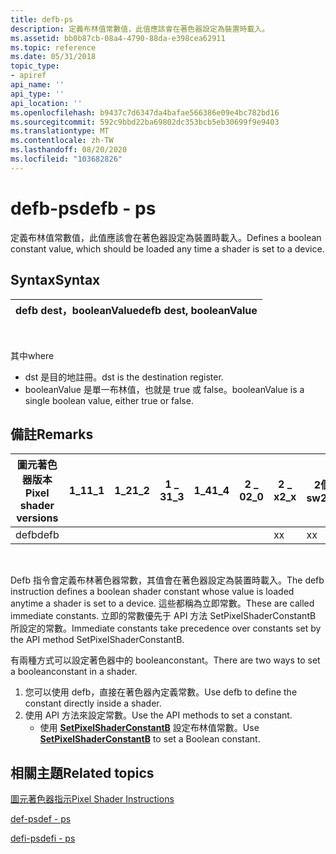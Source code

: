 ```yaml
---
title: defb-ps
description: 定義布林值常數值，此值應該會在著色器設定為裝置時載入。
ms.assetid: bb0b87cb-08a4-4790-88da-e398cea62911
ms.topic: reference
ms.date: 05/31/2018
topic_type:
- apiref
api_name: ''
api_type: ''
api_location: ''
ms.openlocfilehash: b9437c7d6347da4bafae566386e09e4bc782bd16
ms.sourcegitcommit: 592c9bbd22ba69802dc353bcb5eb30699f9e9403
ms.translationtype: MT
ms.contentlocale: zh-TW
ms.lasthandoff: 08/20/2020
ms.locfileid: "103682826"
---
```

# <a name="defb---ps"></a><span data-ttu-id="e9d9a-103">defb-ps</span><span class="sxs-lookup"><span data-stu-id="e9d9a-103">defb - ps</span></span>

<span data-ttu-id="e9d9a-104">定義布林值常數值，此值應該會在著色器設定為裝置時載入。</span><span class="sxs-lookup"><span data-stu-id="e9d9a-104">Defines a boolean constant value, which should be loaded any time a shader is set to a device.</span></span>

## <a name="syntax"></a><span data-ttu-id="e9d9a-105">Syntax</span><span class="sxs-lookup"><span data-stu-id="e9d9a-105">Syntax</span></span>



| <span data-ttu-id="e9d9a-106">defb dest，booleanValue</span><span class="sxs-lookup"><span data-stu-id="e9d9a-106">defb dest, booleanValue</span></span> |
|-------------------------|



 

<span data-ttu-id="e9d9a-107">其中</span><span class="sxs-lookup"><span data-stu-id="e9d9a-107">where</span></span>

-   <span data-ttu-id="e9d9a-108">dst 是目的地註冊。</span><span class="sxs-lookup"><span data-stu-id="e9d9a-108">dst is the destination register.</span></span>
-   <span data-ttu-id="e9d9a-109">booleanValue 是單一布林值，也就是 true 或 false。</span><span class="sxs-lookup"><span data-stu-id="e9d9a-109">booleanValue is a single boolean value, either true or false.</span></span>

## <a name="remarks"></a><span data-ttu-id="e9d9a-110">備註</span><span class="sxs-lookup"><span data-stu-id="e9d9a-110">Remarks</span></span>



| <span data-ttu-id="e9d9a-111">圖元著色器版本</span><span class="sxs-lookup"><span data-stu-id="e9d9a-111">Pixel shader versions</span></span> | <span data-ttu-id="e9d9a-112">1\_1</span><span class="sxs-lookup"><span data-stu-id="e9d9a-112">1\_1</span></span> | <span data-ttu-id="e9d9a-113">1\_2</span><span class="sxs-lookup"><span data-stu-id="e9d9a-113">1\_2</span></span> | <span data-ttu-id="e9d9a-114">1 \_ 3</span><span class="sxs-lookup"><span data-stu-id="e9d9a-114">1\_3</span></span> | <span data-ttu-id="e9d9a-115">1\_4</span><span class="sxs-lookup"><span data-stu-id="e9d9a-115">1\_4</span></span> | <span data-ttu-id="e9d9a-116">2 \_ 0</span><span class="sxs-lookup"><span data-stu-id="e9d9a-116">2\_0</span></span> | <span data-ttu-id="e9d9a-117">2 \_ x</span><span class="sxs-lookup"><span data-stu-id="e9d9a-117">2\_x</span></span> | <span data-ttu-id="e9d9a-118">2個 \_ sw</span><span class="sxs-lookup"><span data-stu-id="e9d9a-118">2\_sw</span></span> | <span data-ttu-id="e9d9a-119">3 \_ 0</span><span class="sxs-lookup"><span data-stu-id="e9d9a-119">3\_0</span></span> | <span data-ttu-id="e9d9a-120">3個 \_ sw</span><span class="sxs-lookup"><span data-stu-id="e9d9a-120">3\_sw</span></span> |
|-----------------------|------|------|------|------|------|------|-------|------|-------|
| <span data-ttu-id="e9d9a-121">defb</span><span class="sxs-lookup"><span data-stu-id="e9d9a-121">defb</span></span>                  |      |      |      |      |      | <span data-ttu-id="e9d9a-122">x</span><span class="sxs-lookup"><span data-stu-id="e9d9a-122">x</span></span>    | <span data-ttu-id="e9d9a-123">x</span><span class="sxs-lookup"><span data-stu-id="e9d9a-123">x</span></span>     | <span data-ttu-id="e9d9a-124">x</span><span class="sxs-lookup"><span data-stu-id="e9d9a-124">x</span></span>    | <span data-ttu-id="e9d9a-125">x</span><span class="sxs-lookup"><span data-stu-id="e9d9a-125">x</span></span>     |



 

<span data-ttu-id="e9d9a-126">Defb 指令會定義布林著色器常數，其值會在著色器設定為裝置時載入。</span><span class="sxs-lookup"><span data-stu-id="e9d9a-126">The defb instruction defines a boolean shader constant whose value is loaded anytime a shader is set to a device.</span></span> <span data-ttu-id="e9d9a-127">這些都稱為立即常數。</span><span class="sxs-lookup"><span data-stu-id="e9d9a-127">These are called immediate constants.</span></span> <span data-ttu-id="e9d9a-128">立即的常數優先于 API 方法 SetPixelShaderConstantB 所設定的常數。</span><span class="sxs-lookup"><span data-stu-id="e9d9a-128">Immediate constants take precedence over constants set by the API method SetPixelShaderConstantB.</span></span>

<span data-ttu-id="e9d9a-129">有兩種方式可以設定著色器中的 booleanconstant。</span><span class="sxs-lookup"><span data-stu-id="e9d9a-129">There are two ways to set a booleanconstant in a shader.</span></span>

1.  <span data-ttu-id="e9d9a-130">您可以使用 defb，直接在著色器內定義常數。</span><span class="sxs-lookup"><span data-stu-id="e9d9a-130">Use defb to define the constant directly inside a shader.</span></span>
2.  <span data-ttu-id="e9d9a-131">使用 API 方法來設定常數。</span><span class="sxs-lookup"><span data-stu-id="e9d9a-131">Use the API methods to set a constant.</span></span>
    -   <span data-ttu-id="e9d9a-132">使用 [**SetPixelShaderConstantB**](/windows/desktop/api/d3d9helper/nf-d3d9helper-idirect3ddevice9-setpixelshaderconstantb) 設定布林值常數。</span><span class="sxs-lookup"><span data-stu-id="e9d9a-132">Use [**SetPixelShaderConstantB**](/windows/desktop/api/d3d9helper/nf-d3d9helper-idirect3ddevice9-setpixelshaderconstantb) to set a Boolean constant.</span></span>

## <a name="related-topics"></a><span data-ttu-id="e9d9a-133">相關主題</span><span class="sxs-lookup"><span data-stu-id="e9d9a-133">Related topics</span></span>

<dl> <dt>

[<span data-ttu-id="e9d9a-134">圖元著色器指示</span><span class="sxs-lookup"><span data-stu-id="e9d9a-134">Pixel Shader Instructions</span></span>](dx9-graphics-reference-asm-ps-instructions.md)
</dt> <dt>

[<span data-ttu-id="e9d9a-135">def-ps</span><span class="sxs-lookup"><span data-stu-id="e9d9a-135">def - ps</span></span>](def---ps.md)
</dt> <dt>

[<span data-ttu-id="e9d9a-136">defi-ps</span><span class="sxs-lookup"><span data-stu-id="e9d9a-136">defi - ps</span></span>](defi---ps.md)
</dt> </dl>

 

 
